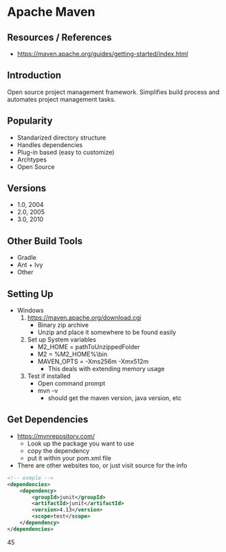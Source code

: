 # Apache Maven
## Resources / References
- https://maven.apache.org/guides/getting-started/index.html

## Introduction
Open source project management framework.
Simplifies build process and automates project management tasks.

## Popularity
- Standarized directory structure
- Handles dependencies 
- Plug-in based (easy to customize)
- Archtypes
- Open Source

## Versions
- 1.0, 2004
- 2.0, 2005
- 3.0, 2010

## Other Build Tools
- Gradle
- Ant + Ivy
- Other


## Setting Up
- Windows
    1) https://maven.apache.org/download.cgi
        - Binary zip archive
        - Unzip and place it somewhere to be found easily
    2) Set up System variables
        - M2_HOME = pathToUnzippedFolder
        - M2 = %M2_HOME%\bin
        - MAVEN_OPTS = -Xms256m -Xmx512m
            - This deals with extending memory usage
    3) Test if installed
        - Open command prompt
        - mvn -v 
            - should get the maven version, java version, etc

## Get Dependencies
- https://mvnrepository.com/
    - Look up the package you want to use
    - copy the dependency 
    - put it within your pom.xml file
- There are other websites too, or just visit source for the info
```XML
<!-- exmple -->
<dependencies>
	<dependency>
		<groupId>junit</groupId>
		<artifactId>junit</artifactId>
		<version>4.13</version>
		<scope>test</scope>
	</dependency>
</dependencies>
```


45